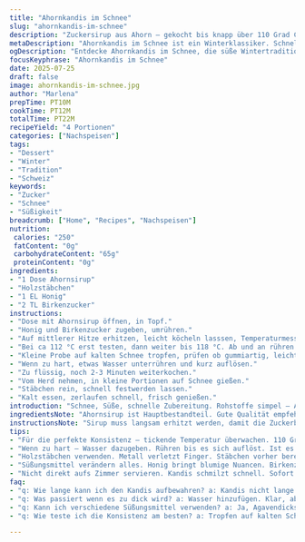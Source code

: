 ```yaml
---
title: "Ahornkandis im Schnee"
slug: "ahornkandis-im-schnee"
description: "Zuckersirup aus Ahorn – gekocht bis knapp über 110 Grad Celsius. Holzstäbchen für die Süßigkeiten. Zuckerdicke justieren mit Wasser. Kontrolle durch Tropfentest. Kalt servieren auf Schnee. Variationen mit Honig und Birkenzucker statt Ahorn. Konsistenz prüfen, nachgaren oder verdünnen."
metaDescription: "Ahornkandis im Schnee ist ein Winterklassiker. Schnelle Zubereitung mit Ahornsirup und Schnee. Ein süßes Vergnügen für die ganze Familie."
ogDescription: "Entdecke Ahornkandis im Schnee, die süße Wintertradition. Genießen auf frisch gefallenem Schnee. Ein einfaches Rezept für alle."
focusKeyphrase: "Ahornkandis im Schnee"
date: 2025-07-25
draft: false
image: ahornkandis-im-schnee.jpg
author: "Marlena"
prepTime: PT10M
cookTime: PT12M
totalTime: PT22M
recipeYield: "4 Portionen"
categories: ["Nachspeisen"]
tags:
- "Dessert"
- "Winter"
- "Tradition"
- "Schweiz"
keywords:
- "Zucker"
- "Schnee"
- "Süßigkeit"
breadcrumb: ["Home", "Recipes", "Nachspeisen"]
nutrition: 
 calories: "250"
 fatContent: "0g"
 carbohydrateContent: "65g"
 proteinContent: "0g"
ingredients:
- "1 Dose Ahornsirup"
- "Holzstäbchen"
- "1 EL Honig"
- "2 TL Birkenzucker"
instructions:
- "Dose mit Ahornsirup öffnen, in Topf."
- "Honig und Birkenzucker zugeben, umrühren."
- "Auf mittlerer Hitze erhitzen, leicht köcheln lasssen, Temperaturmessgerät beobachten."
- "Bei ca 112 °C erst testen, dann weiter bis 118 °C. Ab und an rühren verhindert Anbrennen."
- "Kleine Probe auf kalten Schnee tropfen, prüfen ob gummiartig, leicht klebrig."
- "Wenn zu hart, etwas Wasser unterrühren und kurz auflösen."
- "Zu flüssig, noch 2-3 Minuten weiterkochen."
- "Vom Herd nehmen, in kleine Portionen auf Schnee gießen."
- "Stäbchen rein, schnell festwerden lassen."
- "Kalt essen, zerlaufen schnell, frisch genießen."
introduction: "Schnee, Süße, schnelle Zubereitung. Rohstoffe simpel – Ahornsirup. Wintertradition, probieren auf Schnee. Hart oder weich? Temperatur entscheidet. Manchmal zu dick, manchmal zu flüssig. Kleine Tipps helfen. Honig bringt andere Note, Birkenzucker mild. Kein Gluten, keine Nüsse, vegan. Einfach nur süß. Kälte hilft, formt kleine Kandis-Stücke, die man mit Stäbchen aufnimmt und leckt. Kinder lieben es. Schnell gemacht. Suchtfaktor hoch. Altmodisch und zeitgleich neu. Nicht nur Ahorn. Experimentieren erwünscht."
ingredientsNote: "Ahornsirup ist Hauptbestandteil. Gute Qualität empfehlenswert, klar und intensiv. Honig bringt florale Nuancen, verstärkt Karamellgeschmack. Birkenzucker senkt den glykämischen Index ein wenig und beeinflusst die Konsistenz. Holzstäbchen eignen sich am besten zum Aufspießen und Halten. Keine Metallstäbe benutzen, verbrennen Finger. Alternative Süßungsmittel möglich, z.B. Agavendicksaft, doch Konsistenz verändert sich. Wasser nur sparsam hinzufügen, sonst dünnt zu stark aus. Schnee muss frisch und kalt sein, schmilzt sonst zu schnell und behindert das Gelingen."
instructionsNote: "Sirup muss langsam erhitzt werden, damit die Zuckerbestandteile nicht verbrennen. Zwischenzeitlich rühren hilft Hälfte besseren Geschmack. Temperaturkontrolle ist essenziell, am besten mit Zucker- oder Bonbonthermometer. Tropftest auf kaltem Schnee zeigt ob die Konsistenz stimmt. Ist der Sirup zu fest, Wasser zur Anpassung hinzufügen und vorsichtig unterheben. Kommt zu häufiges Rühren vor, Kristallisation verhindert nicht optimal. Stäbchen bereit halten, schnell arbeiten, bevor der Sirup hart wird. Auf frischem Schnee abkühlen, weil hier Temperatur und Feuchtigkeit optimal sind. Sofort servieren, da sich bei Zimmertemperatur der Kandis schnell verflüssigt und anhaftet."
tips:
- "Für die perfekte Konsistenz – tickende Temperatur überwachen. 110 Grad für die erste Anpassung. Lieber weniger als mehr Wasser. Tropfentest auf Schnee zeigt es."
- "Wenn zu hart – Wasser dazugeben. Rühren bis es sich auflöst. Ist es zu flüssig? Dann weiterkochen. Kleine Anpassungen sind wichtig."
- "Holzstäbchen verwenden. Metall verletzt Finger. Stäbchen vorher bereit halten. Arbeiten Sie schnell, die Masse wird schnell fest. Schnee muss frisch sein."
- "Süßungsmittel verändern alles. Honig bringt blumige Nuancen. Birkenzucker senkt den glykämischen Index. Experimentieren erlaubt. Auch Agavendicksaft als Alternative."
- "Nicht direkt aufs Zimmer servieren. Kandis schmilzt schnell. Sofort nach Zubereitung essen. Kinder lieben es. Suchtfaktor ist hoch. Also zügig genießen."
faq:
- "q: Wie lange kann ich den Kandis aufbewahren? a: Kandis nicht lange halten. Bei Zimmertemperatur Flüssigkeit schnell. Im Kühlschrank? Geht, aber Kühlung verändern die Struktur."
- "q: Was passiert wenn es zu dick wird? a: Wasser hinzufügen. Klar, aber vorsichtig. Auflösen durch Rühren. Manchmal kürzere Kochzeit nötig. Geduld ist wichtig."
- "q: Kann ich verschiedene Süßungsmittel verwenden? a: Ja, Agavendicksaft möglich. Konsequenzen in der Konsistenz. Honig geht gut, bringt eigene Note. Birkenzucker mild."
- "q: Wie teste ich die Konsistenz am besten? a: Tropfen auf kalten Schnee. Funktioniert gut. So sieht man sofort ob es klebrig oder hart ist. Prüfen, nicht zappen."

---
```

